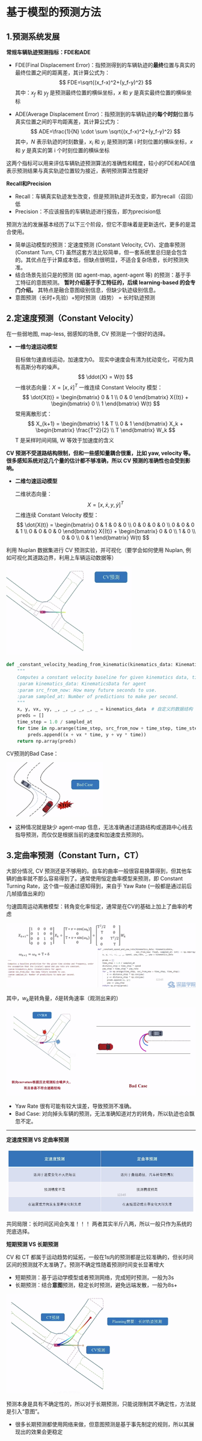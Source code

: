 # 基于模型的预测方法

## 1.预测系统发展

**常规车辆轨迹预测指标：FDE和ADE**

- FDE(Final Displacement Error)：指预测得到的车辆轨迹的**最终**位置与真实的最终位置之间的距离差，其计算公式为：
  $$
  FDE=\sqrt{(x_f-x)^2+(y_f-y)^2}
  $$
  其中：$x_f$ 和 $y_f$ 是预测最终位置的横纵坐标，$x$ 和 $y$ 是真实最终位置的横纵坐标

- ADE(Average Displacement Error)：指预测到的车辆轨迹的**每个时刻**位置与真实位置之间的平均距离差，其计算公式为：
  $$
  ADE=\frac{1}{N} \cdot \sum \sqrt{(x_f-x)^2+(y_f-y)^2}
  $$
  其中，$N$ 表示轨迹的时刻数量，$x_i$ 和 $y_i$ 是预测的第 i 时刻位置的横纵坐标，$x$ 和 $y$ 是真实的第 i 个时刻位置的横纵坐标

这两个指标可以用来评估车辆轨迹预测算法的准确性和精度，较小的FDE和ADE值表示预测结果与真实轨迹位置较为接近，表明预测算法性能好



**Recall和Precision**

- Recall：车辆真实轨迹发生改变，但是预测轨迹并无改变，即为recall（召回）低
- Precision：不应该报告的车辆轨迹进行报告，即为precision低



预测方法的发展基本经历了以下三个阶段，但它不意味着是更新迭代，更多的是混合使用。

- 简单运动模型的预测：定速度预测 (Constant Velocity, CV)、定曲率预测 (Constant Turn, CT) 虽然这套方法比较简单，但一套系统里总归是会包含的。其优点在于计算成本低，但缺点很明显，不适合复杂场景，长时预测失准。
- 结合场景先验只是的预测 (如 agent-map, agent-agent 等) 的预测：基于手工特征的意图预测。 **暂时介绍基于手工特征的，后续 learning-based 的会专门介绍。** 其特点是融合意图级别信息，但缺少轨迹级别信息。
- 意图预测（长时+先验）+短时预测（趋势） = 长时轨迹预测



## 2.定速度预测（Constant Velocity）

在一些弱地图, map-less, 弱感知的场景, CV 预测是一个很好的选择。

- **一维匀速运动模型** 

  目标做匀速直线运动，加速度为0。 现实中速度会有清为扰动变化，可视为具有高斯分布的噪声。 
  $$
  \ddot{X} = W(t)
  $$
  一维状态向量：$X = [x, \dot{x}]^T$ 一维连续 Constant Velocity 模型： 
  $$
  \dot{X(t)} = \begin{bmatrix} 0 & 1 \\ 0 & 0 \end{bmatrix} X{(t)} + \begin{bmatrix} 0 \\ 1 \end{bmatrix} W(t)
  $$
   常用离散形式： 
  $$
  X_{k+1} = \begin{bmatrix} 1 & T \\ 0 & 1 \end{bmatrix} X_k + \begin{bmatrix} \frac{T^2}{2} \\ T \end{bmatrix} W_k
  $$
   T 是采样时间间隔, W 等效于加速度的含义

**CV 预测不受道路结构限制，但和一些感知量耦合很重，比如 yaw, velocity 等。很多感知系统对这几个量的估计都不够准确，所以 CV 预测的准确性也会受到影响。**

- **二维匀速运动模型**

  二维状态向量：
  $$
  X = [x, \dot{x}, y, \dot{y}]^T
  $$
  二维连续 Constant Velocity 模型： 
  $$
   \dot{X(t)} = \begin{bmatrix} 0 & 1 & 0 & 0 \\ 0 & 0 & 0 & 0 \\ 0 & 0 & 0 & 1 \\ 0 & 0 & 0 & 0 \end{bmatrix} X{(t)} + \begin{bmatrix} 0 & 0 \\ 1 & 0 \\ 0 & 0 \\ 0 & 1 \end{bmatrix} W(t) 
  $$
  

利用 Nuplan 数据集进行 CV 预测实验，并可视化（要学会如何使用 Nuplan, 例如可视化其道路边界，利用上车辆运动数据等）

<img src="../imgs/image-20240312233259893.png" alt="image-20240312233259893" style="zoom:80%;" />

```python
def _constant_velocity_heading_from_kinematic(kinematics_data: KinematicsData, src_from_now: float, sampled_at: int) -> np.ndarray:
    """
    Computes a constant velocity baseline for given kinematics data, time window and frequency.
    :param kinematics_data: KinematicsData for agent
    :param src_from_now: How many future seconds to use.
    :param sampled_at: Number of predictions to make per second.
    """
    x, y, vx, vy, _, _, _, _, _, _ = kinematics_data  # 自定义的数据结构
    preds = []
    time_step = 1.0 / sampled_at
    for time in np.arange(time_step, src_from_now + time_step, time_step):
        preds.append((x + vx * time, y + vy * time))
    return np.array(preds)
```

CV预测的Bad Case：

![image-20240312234622734](../imgs/image-20240312234622734.png)

- 这种情况就是缺少 agent-map 信息，无法准确通过道路结构或道路中心线去指导预测，而仅仅是根据当前的速度和加速度去预测的。



## 3.定曲率预测（Constant Turn，CT）

大部分情况, CV 预测还是不够用的。自车的曲率一般很容易换算得到，但其他车辆的曲率就不那么容易得到了。通常使用恒定曲率模型来预测，即 Constant Turning Rate，这个值一般通过感知得到，来自于 Yaw Rate (一般都是通过前后几帧插值出来的)

匀速圆周运动离散模型：转角变化率恒定，通常是在CV的基础上加上了曲率的考虑

![image-20240314002526649](../imgs/image-20240314002526649.png)


其中，$w_k$是转角量，$\delta$是转角速率（观测出来的）

![image-20240314002932088](../imgs/image-20240314002932088.png)

- Yaw Rate 很有可能有较大误差，导致预测不准确。
- Bad Case: 对向掉头车辆的预测，无法准确知道对方的转角，所以轨迹也会飘忽不定。

---

**定速度预测 VS 定曲率预测**

![image-20240314003925005](../imgs/image-20240314003925005.png)

共同局限：长时间区间会失准！！！ 两者其实半斤八两，所以一般只作为系统的兜底选择。

**短期预测 VS 长期预测** 

CV 和 CT 都属于运动趋势的延拓，一般在1s内的预测都是比较准确的，但长时间区间的预测就不太准确了。预测不确定性随着预测时间变长显著增大

- 短期预测：基于运动学模型或者预测网络，完成短时预测，一般为3s
- 长期预测：结合**意图**预测，稳定长时预测，避免远端发散，一般为8s+

![image-20240314004146488](../imgs/image-20240314004146488.png)

预测本身是具有不确定性的，所以对于长期预测，只能说限制其不确定性，方法就是引入“意图”。

- 很多长期预测都使用网络来做，但意图预测是基于事先制定的规则，所以其展现出的效果会更稳定